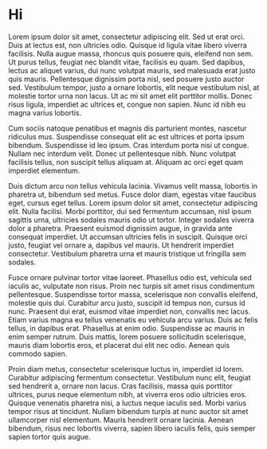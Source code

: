 # Hi
Lorem ipsum dolor sit amet, consectetur adipiscing elit. Sed ut erat orci. Duis at lectus est, non ultricies odio. Quisque id ligula vitae libero viverra facilisis. Nulla augue massa, rhoncus quis posuere quis, eleifend non sem. Ut purus tellus, feugiat nec blandit vitae, facilisis eu quam. Sed dapibus, lectus ac aliquet varius, dui nunc volutpat mauris, sed malesuada erat justo quis mauris. Pellentesque dignissim porta nisl, sed posuere justo auctor sed. Vestibulum tempor, justo a ornare lobortis, elit neque vestibulum nisl, at molestie tortor urna non lacus. Ut ac mi sit amet elit porttitor mollis. Donec risus ligula, imperdiet ac ultrices et, congue non sapien. Nunc id nibh eu magna varius lobortis.

Cum sociis natoque penatibus et magnis dis parturient montes, nascetur ridiculus mus. Suspendisse consequat elit ac est ultrices et porta ipsum bibendum. Suspendisse id leo ipsum. Cras interdum porta nisi ut congue. Nullam nec interdum velit. Donec ut pellentesque nibh. Nunc volutpat facilisis tellus, non suscipit tellus aliquam at. Aliquam ac orci eget quam imperdiet elementum.

Duis dictum arcu non tellus vehicula lacinia. Vivamus velit massa, lobortis in pharetra ut, bibendum sed metus. Fusce dolor diam, egestas vitae faucibus eget, cursus eget tellus. Lorem ipsum dolor sit amet, consectetur adipiscing elit. Nulla facilisi. Morbi porttitor, dui sed fermentum accumsan, nisl ipsum sagittis urna, ultricies sodales mauris odio ut tortor. Integer sodales viverra dolor a pharetra. Praesent euismod dignissim augue, in gravida ante consequat imperdiet. Ut accumsan ultricies felis in suscipit. Quisque orci justo, feugiat vel ornare a, dapibus vel mauris. Ut hendrerit imperdiet consectetur. Vestibulum pharetra urna et mauris tristique ut fringilla sem sodales.

Fusce ornare pulvinar tortor vitae laoreet. Phasellus odio est, vehicula sed iaculis ac, vulputate non risus. Proin nec turpis sit amet risus condimentum pellentesque. Suspendisse tortor massa, scelerisque non convallis eleifend, molestie quis dui. Curabitur arcu justo, suscipit id tempus non, cursus id nunc. Praesent dui erat, euismod vitae imperdiet non, convallis nec lacus. Etiam varius magna eu tellus venenatis eu vehicula arcu varius. Duis ac felis tellus, in dapibus erat. Phasellus at enim odio. Suspendisse ac mauris in enim semper rutrum. Duis mattis, lorem posuere sollicitudin scelerisque, mauris diam lobortis eros, et placerat dui elit nec odio. Aenean quis commodo sapien.

Proin diam metus, consectetur scelerisque luctus in, imperdiet id lorem. Curabitur adipiscing fermentum consectetur. Vestibulum nunc elit, feugiat sed hendrerit a, ornare non lacus. Cras facilisis, massa quis porttitor ultrices, purus neque elementum nibh, at viverra eros odio ultricies eros. Quisque venenatis pharetra nisi, a luctus neque iaculis sed. Morbi varius tempor risus at tincidunt. Nullam bibendum turpis at nunc auctor sit amet ullamcorper nisl elementum. Mauris hendrerit ornare lacinia. Aenean bibendum, risus nec lobortis viverra, sapien libero iaculis felis, quis semper sapien tortor quis augue.
